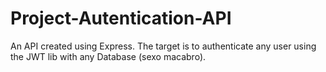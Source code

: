 # Project-Autentication-API
An API created using Express. The target is to authenticate any user using the JWT lib with any Database (sexo macabro).
